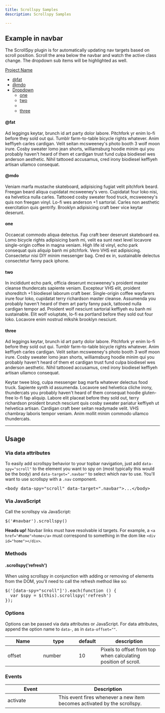 ```yaml
---
title: Scrollspy Samples
description: Scrollspy Samples

---
```


<section id="scrollspy">
  <h2>Example in navbar</h2>
  <p>The ScrollSpy plugin is for automatically updating nav targets based on scroll position. Scroll the area below the navbar and watch the active class change. The dropdown sub items will be highlighted as well.</p>
  <div class="bs-docs-example">
    <div id="navbarExample" class="navbar navbar-static">
      <div class="navbar-inner">
        <div class="container" style="width: auto;">
          <a class="brand" href="#">Project Name</a>
          <ul class="nav">
            <li><a href="#fat">@fat</a></li>
            <li><a href="#mdo">@mdo</a></li>
            <li class="dropdown">
              <a href="#" class="dropdown-toggle" data-toggle="dropdown">Dropdown <b class="caret"></b></a>
              <ul class="dropdown-menu">
                <li><a href="#one">one</a></li>
                <li><a href="#two">two</a></li>
                <li class="divider"></li>
                <li><a href="#three">three</a></li>
              </ul>
            </li>
          </ul>
        </div>
      </div>
    </div>
    <div data-spy="scroll" data-target="#navbarExample" data-offset="0" class="scrollspy-example">
      <h4 id="fat">@fat</h4>
      <p>Ad leggings keytar, brunch id art party dolor labore. Pitchfork yr enim lo-fi before they sold out qui. Tumblr farm-to-table bicycle rights whatever. Anim keffiyeh carles cardigan. Velit seitan mcsweeney's photo booth 3 wolf moon irure. Cosby sweater lomo jean shorts, williamsburg hoodie minim qui you probably haven't heard of them et cardigan trust fund culpa biodiesel wes anderson aesthetic. Nihil tattooed accusamus, cred irony biodiesel keffiyeh artisan ullamco consequat.</p>
      <h4 id="mdo">@mdo</h4>
      <p>Veniam marfa mustache skateboard, adipisicing fugiat velit pitchfork beard. Freegan beard aliqua cupidatat mcsweeney's vero. Cupidatat four loko nisi, ea helvetica nulla carles. Tattooed cosby sweater food truck, mcsweeney's quis non freegan vinyl. Lo-fi wes anderson +1 sartorial. Carles non aesthetic exercitation quis gentrify. Brooklyn adipisicing craft beer vice keytar deserunt.</p>
      <h4 id="one">one</h4>
      <p>Occaecat commodo aliqua delectus. Fap craft beer deserunt skateboard ea. Lomo bicycle rights adipisicing banh mi, velit ea sunt next level locavore single-origin coffee in magna veniam. High life id vinyl, echo park consequat quis aliquip banh mi pitchfork. Vero VHS est adipisicing. Consectetur nisi DIY minim messenger bag. Cred ex in, sustainable delectus consectetur fanny pack iphone.</p>
      <h4 id="two">two</h4>
      <p>In incididunt echo park, officia deserunt mcsweeney's proident master cleanse thundercats sapiente veniam. Excepteur VHS elit, proident shoreditch +1 biodiesel laborum craft beer. Single-origin coffee wayfarers irure four loko, cupidatat terry richardson master cleanse. Assumenda you probably haven't heard of them art party fanny pack, tattooed nulla cardigan tempor ad. Proident wolf nesciunt sartorial keffiyeh eu banh mi sustainable. Elit wolf voluptate, lo-fi ea portland before they sold out four loko. Locavore enim nostrud mlkshk brooklyn nesciunt.</p>
      <h4 id="three">three</h4>
      <p>Ad leggings keytar, brunch id art party dolor labore. Pitchfork yr enim lo-fi before they sold out qui. Tumblr farm-to-table bicycle rights whatever. Anim keffiyeh carles cardigan. Velit seitan mcsweeney's photo booth 3 wolf moon irure. Cosby sweater lomo jean shorts, williamsburg hoodie minim qui you probably haven't heard of them et cardigan trust fund culpa biodiesel wes anderson aesthetic. Nihil tattooed accusamus, cred irony biodiesel keffiyeh artisan ullamco consequat.</p>
      <p>Keytar twee blog, culpa messenger bag marfa whatever delectus food truck. Sapiente synth id assumenda. Locavore sed helvetica cliche irony, thundercats you probably haven't heard of them consequat hoodie gluten-free lo-fi fap aliquip. Labore elit placeat before they sold out, terry richardson proident brunch nesciunt quis cosby sweater pariatur keffiyeh ut helvetica artisan. Cardigan craft beer seitan readymade velit. VHS chambray laboris tempor veniam. Anim mollit minim commodo ullamco thundercats.
      </p>
    </div>
  </div>
  <hr class="bs-docs-separator">
  <h2>Usage</h2>
  <h3>Via data attributes</h3>
  <p>To easily add scrollspy behavior to your topbar navigation, just add <code>data-spy="scroll"</code> to the element you want to spy on (most typically this would be the body) and <code>data-target=".navbar"</code> to select which nav to use. You'll want to use scrollspy with a <code>.nav</code> component.</p>
  <pre class="prettyprint linenums">&lt;body data-spy="scroll" data-target=".navbar"&gt;...&lt;/body&gt;</pre>
  <h3>Via JavaScript</h3>
  <p>Call the scrollspy via JavaScript:</p>
  <pre class="prettyprint linenums">$('#navbar').scrollspy()</pre>
  <div class="alert alert-info">
    <strong>Heads up!</strong>
    Navbar links must have resolvable id targets. For example, a <code>&lt;a href="#home"&gt;home&lt;/a&gt;</code> must correspond to something in the dom like <code>&lt;div id="home"&gt;&lt;/div&gt;</code>.
  </div>
  <h3>Methods</h3>
  <h4>.scrollspy('refresh')</h4>
  <p>When using scrollspy in conjunction with adding or removing of elements from the DOM, you'll need to call the refresh method like so:</p>
  
<pre class="prettyprint linenums">
$('[data-spy="scroll"]').each(function () {
  var $spy = $(this).scrollspy('refresh')
});
</pre>

  <h3>Options</h3>
  <p>Options can be passed via data attributes or JavaScript. For data attributes, append the option name to <code>data-</code>, as in <code>data-offset=""</code>.</p>
  <table class="table table-bordered table-striped">
    <thead>
     <tr>
       <th style="width: 100px;">Name</th>
       <th style="width: 100px;">type</th>
       <th style="width: 50px;">default</th>
       <th>description</th>
     </tr>
    </thead>
    <tbody>
     <tr>
       <td>offset</td>
       <td>number</td>
       <td>10</td>
       <td>Pixels to offset from top when calculating position of scroll.</td>
     </tr>
    </tbody>
  </table>
  <h3>Events</h3>
  <table class="table table-bordered table-striped">
    <thead>
     <tr>
       <th style="width: 150px;">Event</th>
       <th>Description</th>
     </tr>
    </thead>
    <tbody>
     <tr>
       <td>activate</td>
       <td>This event fires whenever a new item becomes activated by the scrollspy.</td>
    </tr>
    </tbody>
  </table>
</section>

